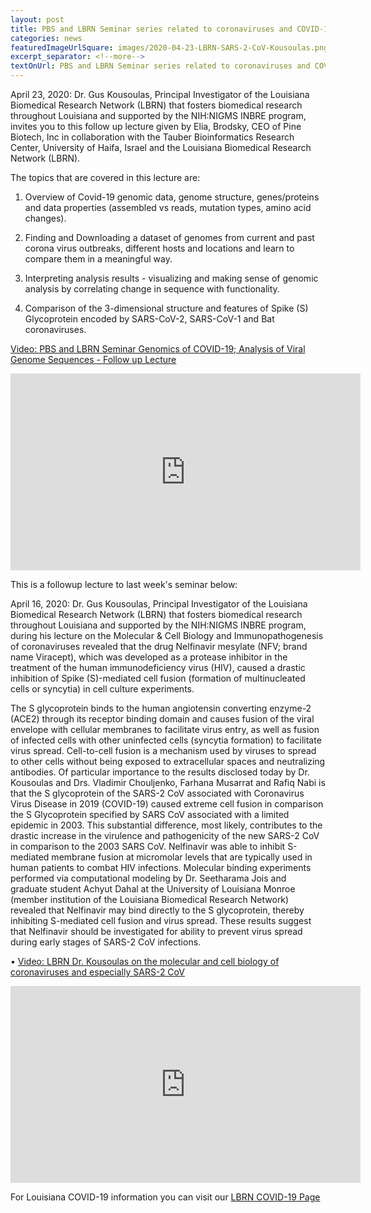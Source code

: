 ```yaml
--- 
layout: post
title: PBS and LBRN Seminar series related to coronaviruses and COVID-19
categories: news
featuredImageUrlSquare: images/2020-04-23-LBRN-SARS-2-CoV-Kousoulas.png
excerpt_separator: <!--more-->
textOnUrl: PBS and LBRN Seminar series related to coronaviruses and COVID-19
---
```


April 23, 2020: Dr. Gus Kousoulas, Principal Investigator of the Louisiana Biomedical Research Network (LBRN) that fosters biomedical research throughout Louisiana and supported by the NIH:NIGMS INBRE program, invites you to this follow up lecture given by Elia, Brodsky, CEO of Pine Biotech, Inc in collaboration with the Tauber Bioinformatics Research Center, University of Haifa, Israel and the Louisiana Biomedical Research Network (LBRN). <!--more-->

The topics that are covered in  this lecture are:  

  1. Overview of Covid-19 genomic data, genome structure, genes/proteins and data properties (assembled vs reads, mutation types, amino acid changes).  

  2. Finding and Downloading a dataset of genomes from current and past corona virus outbreaks, different hosts and locations and learn to compare them in a meaningful way.  

  3. Interpreting analysis results - visualizing and making sense of genomic analysis by correlating change in sequence with functionality.  

  4. Comparison of the 3-dimensional structure and features of Spike (S) Glycoprotein encoded by SARS-CoV-2,  SARS-CoV-1 and Bat coronaviruses.  

  [Video: PBS and LBRN Seminar Genomics of COVID-19; Analysis of Viral Genome Sequences - Follow up Lecture](https://www.youtube.com/watch?v=5DWTtC49__M)
  
<center><iframe width="560" height="315" src="https://www.youtube.com/embed/5DWTtC49__M" frameborder="0" allow="accelerometer; autoplay; encrypted-media; gyroscope; picture-in-picture" allowfullscreen></iframe></center>

This is a followup lecture to last week's seminar below:  

April 16, 2020: Dr. Gus Kousoulas, Principal Investigator of the Louisiana Biomedical Research Network (LBRN) that fosters biomedical research throughout Louisiana and supported by the NIH:NIGMS INBRE program, during his lecture on the Molecular & Cell Biology and Immunopathogenesis of coronaviruses revealed that the drug Nelfinavir mesylate (NFV; brand name Viracept), which was developed as a protease inhibitor in the treatment of the human immunodeficiency virus (HIV), caused a drastic inhibition of Spike (S)-mediated cell fusion (formation of multinucleated cells or syncytia) in cell culture experiments.

The S glycoprotein binds to the human angiotensin converting enzyme-2 (ACE2) through its receptor binding domain and causes fusion of the viral envelope with cellular membranes to facilitate virus entry, as well as fusion of infected cells with other uninfected cells (syncytia formation) to facilitate virus spread. Cell-to-cell fusion is a mechanism used by viruses to spread to other cells without being exposed to extracellular spaces and neutralizing antibodies. Of particular importance to the results disclosed today by Dr. Kousoulas and Drs. Vladimir Chouljenko, Farhana Musarrat and Rafiq Nabi is that the S glycoprotein of the SARS-2 CoV associated with Coronavirus Virus Disease in 2019 (COVID-19) caused extreme cell fusion in comparison the S Glycoprotein specified by SARS CoV associated with a limited epidemic in 2003. This substantial difference, most likely, contributes to the drastic increase in the virulence and pathogenicity of the new SARS-2 CoV in comparison to the 2003 SARS CoV. Nelfinavir was able to inhibit S-mediated membrane fusion at micromolar levels that are typically used in human patients to combat HIV infections. Molecular binding experiments performed via computational modeling by Dr. Seetharama Jois and graduate student Achyut Dahal at the University of Louisiana Monroe (member institution of the Louisiana Biomedical Research Network) revealed that Nelfinavir may bind directly to the S glycoprotein, thereby inhibiting S-mediated cell fusion and virus spread. These results suggest that Nelfinavir should be investigated for ability to prevent virus spread during early stages of SARS-2 CoV infections.

  •  [Video: LBRN Dr. Kousoulas on the molecular and cell biology of coronaviruses and especially SARS-2 CoV](https://youtu.be/hcLnkRyMCGk)
  
<center><iframe width="560" height="315" src="https://www.youtube.com/embed/hcLnkRyMCGk" frameborder="0" allow="accelerometer; autoplay; encrypted-media; gyroscope; picture-in-picture" allowfullscreen></iframe></center>

For Louisiana COVID-19 information you can visit our [LBRN COVID-19 Page](/LBRN-COVID-19.html)